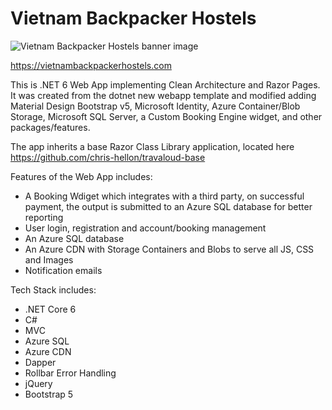 # Vietnam Backpacker Hostels

![Vietnam Backpacker Hostels banner image](https://vietnambackpackerhostels.blob.core.windows.net/main/vbh-git-banner.png)

https://vietnambackpackerhostels.com

This is .NET 6 Web App implementing Clean Architecture and Razor Pages. It was created from the dotnet new webapp template and modified adding Material Design Bootstrap v5, Microsoft Identity, Azure Container/Blob Storage, Microsoft SQL Server, a Custom Booking Engine widget, and other packages/features.

The app inherits a base Razor Class Library application, located here https://github.com/chris-hellon/travaloud-base

Features of the Web App includes:

* A Booking Wdiget which integrates with a third party, on successful payment, the output is submitted to an Azure SQL database for better reporting
* User login, registration and account/booking management
* An Azure SQL database
* An Azure CDN with Storage Containers and Blobs to serve all JS, CSS and Images
* Notification emails

Tech Stack includes:

* .NET Core 6
* C#
* MVC
* Azure SQL
* Azure CDN
* Dapper
* Rollbar Error Handling
* jQuery
* Bootstrap 5
